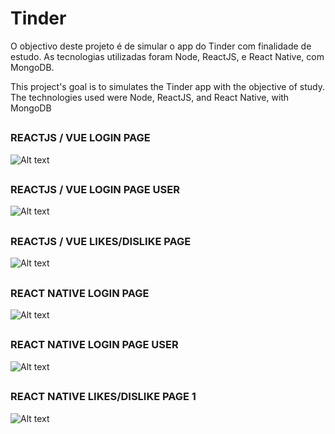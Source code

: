 # Tinder
O objectivo deste projeto é de simular o app do Tinder com finalidade de estudo. As tecnologias utilizadas foram Node, ReactJS, e React Native, com MongoDB.

This project's goal is to simulates the Tinder app with the objective of study. The technologies used were Node, ReactJS, and React Native, with MongoDB

##
### REACTJS / VUE LOGIN PAGE
![Alt text](read_me_images/reactjs-login.png?raw=true "Login")
##
### REACTJS / VUE LOGIN PAGE USER
![Alt text](read_me_images/reactjs-login-user.png?raw=true "Login User")
##
### REACTJS / VUE LIKES/DISLIKE PAGE
![Alt text](read_me_images/reactjs-page-likes-dislikes.png?raw=true "Page Likes/Dislikes")

##

### REACT NATIVE LOGIN PAGE
![Alt text](read_me_images/react-native-login.png?raw=true "Login")
##
### REACT NATIVE LOGIN PAGE USER
![Alt text](read_me_images/react-native-login-user.png?raw=true "Login User")
##
### REACT NATIVE LIKES/DISLIKE PAGE 1
![Alt text](read_me_images/react-native-page-likes-dislikes-1.png?raw=true "Page Likes/Dislikes 1")
